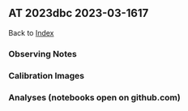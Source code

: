 ## AT 2023dbc 2023-03-1617

Back to [Index](../index.html)

### Observing Notes

### Calibration Images

### Analyses (notebooks open on github.com)
